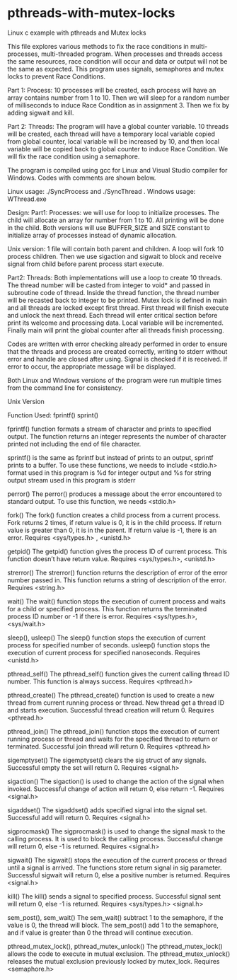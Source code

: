 # pthreads-with-mutex-locks
Linux c example with pthreads and Mutex locks

This file explores various methods to fix the race conditions in multi-processes, multi-threaded program. When processes 
and threads access the same resources, race condition will occur and data or output will not be the same as expected. 
This program uses signals, semaphores and mutex locks to prevent Race Conditions.

Part 1: Process:  10 processes will be created, each process will have an array contains number from 1 to 10. Then we will sleep for 
     a random number of milliseconds to induce Race Condition as in assignment 3. Then we fix by adding sigwait and kill. 

Part 2: Threads: The program will have a global counter variable. 10 threads will be created, each thread will have a temporary 
     local variable copied from global counter, local variable will be increased by 10, and then local variable will be copied back to 
     global counter to induce Race Condition.  We will fix the race condition using a semaphore. 
 
The program is compiled using gcc for Linux and Visual Studio compiler for Windows. Codes with comments are shown below. 

Linux usage: ./SyncProcess  and  ./SyncThread . Windows usage:  WThread.exe 

Design: 
Part1: Processes: we will use for loop to initialize processes. The child will allocate an array for number from 1 to 10. 
     All printing will be done in the child. Both versions will use BUFFER_SIZE and SIZE constant to initialize array of processes 
     instead of dynamic allocation.  

Unix version: 1 file will contain both parent and children. A loop will fork 10 process children. Then we use sigaction and sigwait 
     to block and receive signal from child before parent process start execute. 

Part2: Threads: Both implementations will use a loop to create 10 threads. The thread number will be casted from integer to void* 
     and passed in subroutine code of thread. Inside the thread function, the thread number will be recasted back to integer to 
     be printed. Mutex lock is defined in main and all threads are locked except first thread. First thread will finish execute and 
     unlock the next thread. Each thread will enter critical section before print its welcome and processing data. Local variable 
     will be incremented. Finally main will print the global counter after all threads finish processing. 
 
Codes are written with error checking already performed in order to ensure that the threads and process are created correctly, 
     writing to stderr without error and handle are closed after using. Signal is checked if it is received. If error to occur, 
     the appropriate message will be displayed.
      
Both Linux and Windows versions of the program were run multiple times from the command line for consistency. 
 



 
Unix Version 

Function Used: 
fprintf() sprint() 

fprintf() function formats a stream of character and prints to specified output. The function returns an integer represents the 
     number of character printed not including the end of file character. 

sprintf() is the same as fprintf but instead of prints to an 
     output, sprintf prints to a buffer. To use these functions, we needs to include <stdio.h> 
     format used in this program is %d for integer output and %s for string output 
     stream used in this program is stderr 
 
perror() 
The perror() produces a message about the error encountered to standard output. To use this function, we needs <stdio.h> 
 
fork() 
The fork() function creates a child process from a current process. Fork returns 2 times, if return value is 0, it is in the child process. If return value is greater than 0, it is in the parent. If return value is -1, there is an error. Requires <sys/types.h> , <unistd.h> 
 
getpid() 
The getpid() function gives the process ID of current process. This function doesn’t have return value. Requires <sys/types.h>,  <unistd.h> 
 
strerror() 
The strerror() function returns the description of error of the error number passed in. This function returns a string of description of the error. Requires <string.h> 
 
wait() 
The wait() function stops the execution of current process and waits for a child or specified process. This function returns the terminated process ID number or -1 if there is error. Requires <sys/types.h>, <sys/wait.h> 
 
sleep(), usleep() 
The sleep() function stops the execution of current process for specified number of seconds. usleep() function stops the execution of current process for specified nanoseconds. Requires <unistd.h> 
 
pthread_self() 
The pthread_self() function gives the current calling thread ID number. This function is always success. Requires <pthread.h> 
 
pthread_create() 
The pthread_create() function is used to create a new thread from current running process or thread. New thread get a thread ID and starts execution. Successful thread creation will return 0. 
Requires <pthread.h> 
 
pthread_join() 
The pthread_join() function stops the execution of current running process or thread and waits for the specified thread to return or terminated. Successful join thread will return 0. Requires <pthread.h> 
 
sigemptyset() 
The sigemptyset() clears the sig struct of any signals. Successful empty the set will return 0. Requires <signal.h> 
 
sigaction() 
The sigaction() is used to change the action of the signal when invoked.  Successful change of action will return 0, else return -1. Requires <signal.h> 
 
sigaddset() 
The sigaddset() adds specified signal into the signal set. Successful add will return 0. Requires <signal.h> 
 
sigprocmask() 
The sigprocmask() is used to change the signal mask to the calling process. It is used to block the calling process. Successful change will return 0, else -1 is returned. Requires <signal.h> 
 
sigwait() 
The sigwait() stops the execution of the current process or thread until a signal is arrived. The functions store return signal in sig parameter. Successful sigwait will return 0, else a positive number is returned. Requires <signal.h> 
 
kill() 
The kill() sends a signal to specified process. Successful signal sent will return 0, else -1 is returned. Requires <sys/types.h> <signal.h> 
 
sem_post(), sem_wait() 
The sem_wait() subtract 1 to the semaphore, if the value is 0, the thread will block. 
The sem_post() add 1 to the semaphore, and if value is greater than 0 the thread will continue execution. 
 
pthread_mutex_lock(), pthread_mutex_unlock() 
The pthread_mutex_lock() allows the code to execute in mutual exclusion. 
The pthread_mutex_unlock() releases the mutual exclusion previously locked by mutex_lock. 
Requires <semaphore.h> 

